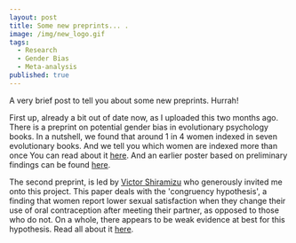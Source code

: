 ```yaml
---
layout: post
title: Some new preprints... .
image: /img/new_logo.gif
tags:
  - Research
  - Gender Bias
  - Meta-analysis
published: true
---
```


A very brief post to tell you about some new preprints. Hurrah!

First up, already a bit out of date now, as I uploaded this two months ago. There is a preprint on potential gender bias in evolutionary psychology books. In a nutshell, we found that around 1 in 4 women indexed in seven evolutionary books. And we tell you which women are indexed more than once You can read about it [here](https://osf.io/preprints/psyarxiv/ydb5v). And an earlier poster based on preliminary findings can be found [here](https://tvpollet.github.io/Poster_gender_portrait.html).

The second preprint, is led by [Victor Shiramizu](https://www.strath.ac.uk/staff/medeiros_shiramizuvictor_kenjidr/) who generously invited me onto this project. This paper deals with the 'congruency hypothesis', a finding that women report lower sexual satisfaction when they change their use of oral contraception after meeting their partner, as opposed to those who do not. On a whole, there appears to be weak evidence at best for this hypothesis. Read all about it [here](https://osf.io/preprints/psyarxiv/x2u6s).

